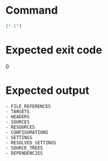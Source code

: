 # Command
```json
["-l"]
```

# Expected exit code
0

# Expected output
```
- FILE_REFERENCES
- TARGETS
- HEADERS
- SOURCES
- RESOURCES
- CONFIGURATIONS
- SETTINGS
- RESOLVED_SETTINGS
- SOURCE_TREES
- DEPENDENCIES

```
